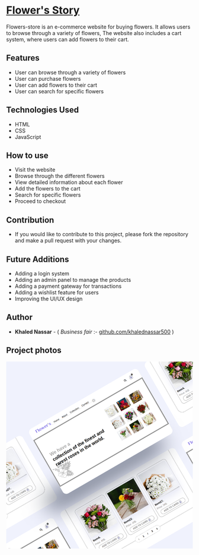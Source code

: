 # [Flower's Story](https://khalednassar500.github.io/flowers-store/)
Flowers-store is an e-commerce website for buying flowers. It allows users to browse through a variety of flowers, The website also includes a cart system, where users can add flowers to their cart.

## Features
- User can browse through a variety of flowers
- User can purchase flowers
- User can add flowers to their cart 
- User can search for specific flowers

## Technologies Used
- HTML
- CSS
- JavaScript

## How to use
- Visit the website
- Browse through the different flowers
- View detailed information about each flower
- Add the flowers to the cart
- Search for specific flowers
- Proceed to checkout

## Contribution
- If you would like to contribute to this project, please fork the repository and make a pull request with your changes.

## Future Additions
- Adding a login system
- Adding an admin panel to manage the products
- Adding a payment gateway for transactions
- Adding a wishlist feature for users
- Improving the UI/UX design

## Author

- **Khaled Nassar** - ( *Business fair* :- [github.com/khalednassar500](https://github.com/khalednassar500/) )

## Project photos 
![This is an image](/project-2.png)
